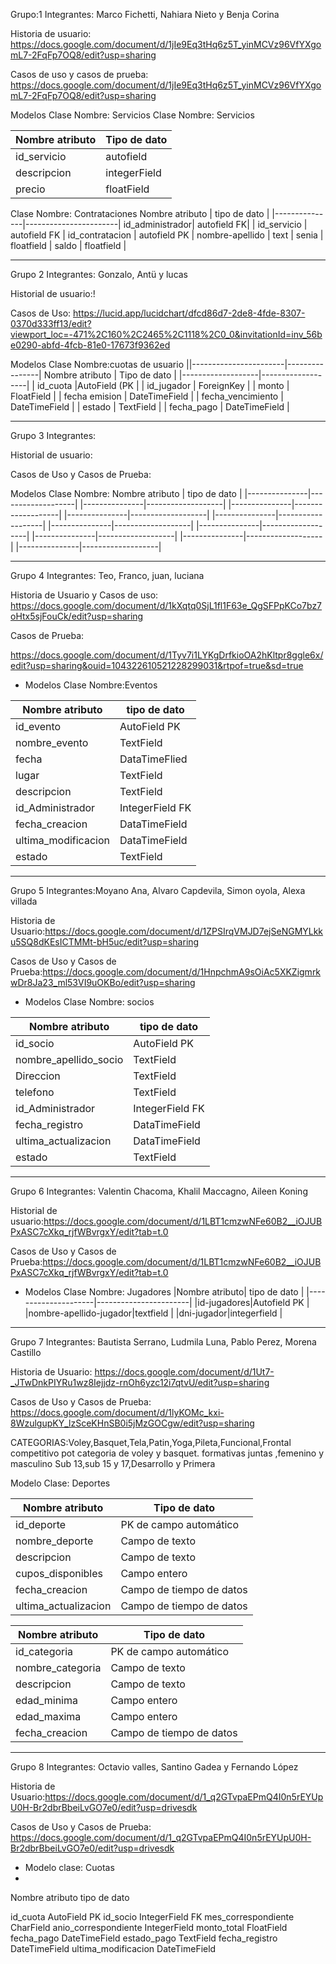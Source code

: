 Grupo:1 Integrantes: Marco Fichetti, Nahiara Nieto y Benja Corina

Historia de usuario: https://docs.google.com/document/d/1jIe9Eq3tHq6z5T_yinMCVz96VfYXgomL7-2FqFp7OQ8/edit?usp=sharing

Casos de uso y casos de prueba: https://docs.google.com/document/d/1jIe9Eq3tHq6z5T_yinMCVz96VfYXgomL7-2FqFp7OQ8/edit?usp=sharing

Modelos Clase Nombre: Servicios
Clase Nombre: Servicios

| Nombre atributo   | Tipo de dato      |
|-------------------|-------------------|
| id_servicio       | autofield         |
| descripcion       | integerField      |
| precio            | floatField        |

Clase Nombre: Contrataciones
Nombre atributo | tipo de dato          |
|---------------|-----------------------|
id_administrador| autofield FK|         |
id_servicio     |  autofield FK         |
id_contratacion |  autofield PK         |
nombre-apellido |  text                 |
senia           |   floatfield          |
saldo           |   floatfield          |

________________________________________________________________________________________________


Grupo 2 Integrantes: Gonzalo, Antü y lucas

Historial de usuario:!

Casos de Uso: https://lucid.app/lucidchart/dfcd86d7-2de8-4fde-8307-0370d333ff13/edit?viewport_loc=-471%2C160%2C2465%2C1118%2C0_0&invitationId=inv_56be0290-abfd-4fcb-81e0-17673f9362ed

Modelos Clase Nombre:cuotas de usuario 
||-----------------------|----------------| Nombre atributo   | Tipo de dato      |
|-------------------|-------------------|
| id_cuota          |AutoField (PK      |
| id_jugador        | ForeignKey        |
| monto             | FloatField        |
| fecha emision     | DateTimeField     |
| fecha_vencimiento | DateTimeField     |
| estado            | TextField         |
| fecha_pago        | DateTimeField     |
__________________________________________________________________________________
Grupo 3 Integrantes:

Historial de usuario:

Casos de Uso y Casos de Prueba:

Modelos Clase Nombre: Nombre atributo | tipo de dato | |---------------|-------------------| |---------------|-------------------| |---------------|-------------------| |---------------|-------------------| |---------------|-------------------| |---------------|-------------------| |---------------|-------------------| |---------------|-------------------| |---------------|-------------------| |---------------|-------------------|





_______________________

Grupo 4
Integrantes: Teo, Franco, juan, luciana

Historia de Usuario y Casos de uso:
https://docs.google.com/document/d/1kXqtq0SjL1fl1F63e_QgSFPpKCo7bz7oHtx5sjFouCk/edit?usp=sharing

Casos de Prueba:

https://docs.google.com/document/d/1Tyv7i1LYKgDrfkioOA2hKltpr8ggle6x/edit?usp=sharing&ouid=104322610521228299031&rtpof=true&sd=true


* Modelos
Clase Nombre:Eventos


|Nombre atributo      |  tipo de dato         |
|---------------------|-----------------------
|id_evento            | AutoField    PK       |
| nombre_evento       | TextField             |
| fecha               | DataTimeFlied         |
| lugar               | TextField             |
| descripcion         | TextField             |
| id_Administrador    | IntegerField   FK     |
| fecha_creacion      | DataTimeField         |
| ultima_modificacion | DataTimeField         |
| estado              | TextField             |








________________________________________________________________________________________________

Grupo 5
Integrantes:Moyano Ana, Alvaro Capdevila, Simon oyola, Alexa villada 

Historia de Usuario:https://docs.google.com/document/d/1ZPSIrqVMJD7ejSeNGMYLkku5SQ8dKEsICTMMt-bH5uc/edit?usp=sharing

Casos de Uso  y Casos de Prueba:https://docs.google.com/document/d/1HnpchmA9sOiAc5XKZigmrkwDr8Ja23_ml53VI9uOKBo/edit?usp=sharing


* Modelos
Clase Nombre: socios



|Nombre atributo       | tipo de dato          |
|---------------------|-----------------------|
|id_socio             | AutoField       PK    |
|nombre_apellido_socio| TextField             |
| Direccion           | TextField             |
| telefono            | TextField             |
| id_Administrador    | IntegerField      FK  |
| fecha_registro      | DataTimeField         |
| ultima_actualizacion| DataTimeField         |
| estado              | TextField             |






________________________________________________________________________________________________
Grupo 6 Integrantes: Valentin Chacoma, Khalil Maccagno, Aileen Koning

Historial de usuario:https://docs.google.com/document/d/1LBT1cmzwNFe60B2__iOJUBPxASC7cXkq_rjfWBvrgxY/edit?tab=t.0

Casos de Uso y Casos de Prueba:https://docs.google.com/document/d/1LBT1cmzwNFe60B2__iOJUBPxASC7cXkq_rjfWBvrgxY/edit?tab=t.0


* Modelos
Clase Nombre: Jugadores
|Nombre atributo|  tipo de dato     |
|---------------------|-----------------------|
|id-jugadores|Autofield   PK        |
|nombre-apellido-jugador|textfield  |
|dni-jugador|integerfield           |

________________________________________________________________________________________________

Grupo 7
Integrantes: Bautista Serrano, Ludmila Luna, Pablo Perez, Morena Castillo 

Historia de Usuario: https://docs.google.com/document/d/1Ut7-_JTwDnkPIYRu1wz8Iejjdz-rnOh6yzc12i7qtvU/edit?usp=sharing

Casos de Uso  y Casos de Prueba: https://docs.google.com/document/d/1lyKOMc_kxi-8WzulgupKY_lzSceKHnSB0i5jMzGOCgw/edit?usp=sharing

CATEGORIAS:Voley,Basquet,Tela,Patin,Yoga,Pileta,Funcional,Frontal
competitivo pot categoria de voley y basquet.
formativas juntas ,femenino y masculino
Sub 13,sub 15 y 17,Desarrollo y Primera


Modelo Clase: Deportes

| Nombre atributo       | Tipo de dato             |
| --------------------- | ------------------------ |
| id\_deporte           | PK de campo automático   |
| nombre\_deporte       | Campo de texto           |
| descripcion           | Campo de texto           |
| cupos\_disponibles    | Campo entero             |
| fecha\_creacion       | Campo de tiempo de datos |
| ultima\_actualizacion | Campo de tiempo de datos |

| Nombre atributo   | Tipo de dato             |
| ----------------- | ------------------------ |
| id\_categoria     | PK de campo automático   |
| nombre\_categoria | Campo de texto           |
| descripcion       | Campo de texto           |
| edad\_minima      | Campo entero             |
| edad\_maxima      | Campo entero             |
| fecha\_creacion   | Campo de tiempo de datos |

________________________________________________________________________________________________

Grupo 8
Integrantes: Octavio valles, Santino Gadea y Fernando López 

Historia de Usuario:https://docs.google.com/document/d/1_q2GTvpaEPmQ4I0n5rEYUpU0H-Br2dbrBbeiLvGO7e0/edit?usp=drivesdk

Casos de Uso  y Casos de Prueba:
https://docs.google.com/document/d/1_q2GTvpaEPmQ4I0n5rEYUpU0H-Br2dbrBbeiLvGO7e0/edit?usp=drivesdk

* Modelo clase: Cuotas
* 
Nombre atributo	tipo de dato

id_cuota	AutoField PK
id_socio	IntegerField FK
mes_correspondiente	CharField
anio_correspondiente	IntegerField
monto_total	FloatField
fecha_pago	DateTimeField
estado_pago	TextField
fecha_registro	DateTimeField
ultima_modificacion	DateTimeField
